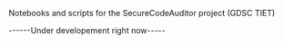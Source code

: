 Notebooks and scripts for the SecureCodeAuditor project (GDSC TIET) <br>

------Under developement right now-----